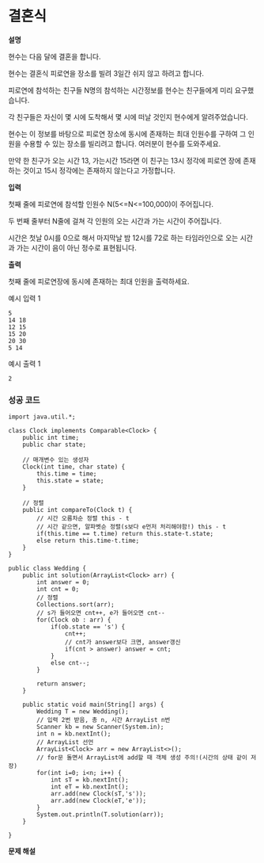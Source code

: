 # 결혼식



**설명**

현수는 다음 달에 결혼을 합니다.

현수는 결혼식 피로연을 장소를 빌려 3일간 쉬지 않고 하려고 합니다.

피로연에 참석하는 친구들 N명의 참석하는 시간정보를 현수는 친구들에게 미리 요구했습니다.

각 친구들은 자신이 몇 시에 도착해서 몇 시에 떠날 것인지 현수에게 알려주었습니다.

현수는 이 정보를 바탕으로 피로연 장소에 동시에 존재하는 최대 인원수를 구하여 그 인원을 수용할 수 있는 장소를 빌리려고 합니다. 여러분이 현수를 도와주세요.

만약 한 친구가 오는 시간 13, 가는시간 15라면 이 친구는 13시 정각에 피로연 장에 존재하는 것이고 15시 정각에는 존재하지 않는다고 가정합니다.

 

**입력**

첫째 줄에 피로연에 참석할 인원수 N(5<=N<=100,000)이 주어집니다.

두 번째 줄부터 N줄에 걸쳐 각 인원의 오는 시간과 가는 시간이 주어집니다.

시간은 첫날 0시를 0으로 해서 마지막날 밤 12시를 72로 하는 타임라인으로 오는 시간과 가는 시간이 음이 아닌 정수로 표현됩니다.

 

**출력**

첫째 줄에 피로연장에 동시에 존재하는 최대 인원을 출력하세요.

 

예시 입력 1

```
5
14 18
12 15
15 20
20 30
5 14
```

예시 출력 1

```
2
```



### 성공 코드

```
import java.util.*;

class Clock implements Comparable<Clock> {
	public int time;
	public char state;
	
	// 매개변수 있는 생성자
	Clock(int time, char state) {
		this.time = time;
		this.state = state;
	}
		
	// 정렬
	public int compareTo(Clock t) {
		// 시간 오름차순 정렬 this - t 
		// 시간 같으면, 알파벳순 정렬(s보다 e먼저 처리해야함!) this - t
		if(this.time == t.time) return this.state-t.state; 
		else return this.time-t.time;
	}
}

public class Wedding {
	public int solution(ArrayList<Clock> arr) {
		int answer = 0;
		int cnt = 0;
		// 정렬
		Collections.sort(arr);
		// s가 들어오면 cnt++, e가 들어오면 cnt--
		for(Clock ob : arr) {
			if(ob.state == 's') {
				cnt++;
				// cnt가 answer보다 크면, answer갱신
				if(cnt > answer) answer = cnt;
			}
			else cnt--;
		}
		
		return answer;
	}

	public static void main(String[] args) {
		Wedding T = new Wedding();
		// 입력 2번 받음, 총 n, 시간 ArrayList n번
		Scanner kb = new Scanner(System.in);
		int n = kb.nextInt();
		// ArrayList 선언
		ArrayList<Clock> arr = new ArrayList<>();
		// for문 돌면서 ArrayList에 add할 때 객체 생성 주의!(시간의 상태 같이 저장)
		for(int i=0; i<n; i++) {
			int sT = kb.nextInt();
			int eT = kb.nextInt();
			arr.add(new Clock(sT,'s'));
			arr.add(new Clock(eT,'e'));
		}
		System.out.println(T.solution(arr));
	}

}
```





**문제 해설**

[Notion]: https://lealea.tistory.com/entry/%EA%B2%B0%ED%98%BC%EC%8B%9D

